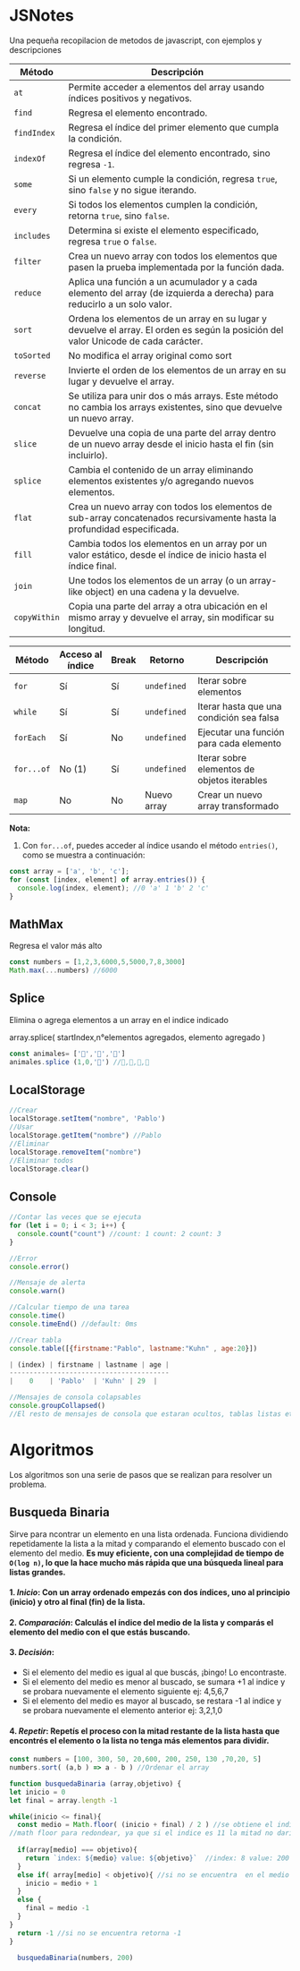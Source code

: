 # JSNotes
Una pequeña recopilacion de metodos de javascript, con ejemplos y descripciones

| **Método**    | **Descripción**                                                                                 | 
|---------------|-------------------------------------------------------------------------------------------------| 
| `at`| Permite acceder a elementos del array usando índices positivos y negativos. |
| `find`        | Regresa el elemento encontrado.                                                                 |
| `findIndex`   | Regresa el índice del primer elemento que cumpla la condición.                                  |
| `indexOf`     | Regresa el índice del elemento encontrado, sino regresa `-1`.                                   |
| `some`        | Si un elemento cumple la condición, regresa `true`, sino `false` y no sigue iterando.           |
| `every`       | Si todos los elementos cumplen la condición, retorna `true`, sino `false`.                      |
| `includes`    | Determina si existe el elemento especificado, regresa `true` o `false`.                         |
| `filter`      | Crea un nuevo array con todos los elementos que pasen la prueba implementada por la función dada.|
| `reduce`      | Aplica una función a un acumulador y a cada elemento del array (de izquierda a derecha) para reducirlo a un solo valor. |
| `sort`        | Ordena los elementos de un array en su lugar y devuelve el array. El orden es según la posición del valor Unicode de cada carácter. | 
| `toSorted`    | No modifica el array original como sort | 
| `reverse`     | Invierte el orden de los elementos de un array en su lugar y devuelve el array.                 |
| `concat`      | Se utiliza para unir dos o más arrays. Este método no cambia los arrays existentes, sino que devuelve un nuevo array. |
| `slice`       | Devuelve una copia de una parte del array dentro de un nuevo array desde el inicio hasta el fin (sin incluirlo). |
| `splice`      | Cambia el contenido de un array eliminando elementos existentes y/o agregando nuevos elementos.  |
| `flat`        | Crea un nuevo array con todos los elementos de sub-array concatenados recursivamente hasta la profundidad especificada. |
| `fill`        | Cambia todos los elementos en un array por un valor estático, desde el índice de inicio hasta el índice final. |
| `join`        | Une todos los elementos de un array (o un array-like object) en una cadena y la devuelve.        |
| `copyWithin`  | Copia una parte del array a otra ubicación en el mismo array y devuelve el array, sin modificar su longitud. |


| Método    | Acceso al índice | Break | Retorno        | Descripción                      |
|-----------|------------------|-------|-------------------|-------------------------------------------|
| `for`     | Sí               | Sí    | `undefined`    | Iterar sobre elementos                    |
| `while`   | Sí               | Sí    | `undefined`    | Iterar hasta que una condición sea falsa  |
| `forEach` | Sí               | No    | `undefined`    | Ejecutar una función para cada elemento   |
| `for...of`| No (1)           | Sí    | `undefined`    | Iterar sobre elementos de objetos iterables |
| `map`     | No               | No    | Nuevo array    | Crear un nuevo array transformado         |


**Nota:** 
1. Con `for...of`, puedes acceder al índice usando el método `entries()`, como se muestra a continuación:
```javascript
const array = ['a', 'b', 'c'];
for (const [index, element] of array.entries()) {
  console.log(index, element); //0 'a' 1 'b' 2 'c'
}
````


## MathMax
Regresa el valor más alto 
```javascript
const numbers = [1,2,3,6000,5,5000,7,8,3000] 
Math.max(...numbers) //6000
```

## Splice
Elimina o agrega elementos a un array en el indice indicado

array.splice( startIndex,n°elementos agregados, elemento agregado )

 ```javascript
const animales= ['🐢','🐸','🐷']
animales.splice (1,0,'🦊') //🐢,🦊,🐸,🐷
```

## LocalStorage
````javascript
//Crear
localStorage.setItem("nombre", 'Pablo')
//Usar
localStorage.getItem("nombre") //Pablo
//Eliminar
localStorage.removeItem("nombre")
//Eliminar todos
localStorage.clear()
````

## Console
````javascript
//Contar las veces que se ejecuta
for (let i = 0; i < 3; i++) {
  console.count("count") //count: 1 count: 2 count: 3
}

//Error
console.error()

//Mensaje de alerta
console.warn()

//Calcular tiempo de una tarea
console.time()
console.timeEnd() //default: 0ms

//Crear tabla
console.table([{firstname:"Pablo", lastname:"Kuhn" , age:20}])

| (index) | firstname | lastname | age |
----------------------------------------
|    0    | 'Pablo'  | 'Kuhn' | 29  |

//Mensajes de consola colapsables
console.groupCollapsed()
//El resto de mensajes de consola que estaran ocultos, tablas listas etc
````


# Algoritmos
Los algoritmos son una serie de pasos que se realizan para resolver un problema. 

## Busqueda Binaria
Sirve para ncontrar un elemento en una lista ordenada. Funciona dividiendo repetidamente la lista a la mitad y comparando el elemento buscado con el elemento del medio.
__Es muy eficiente, con una complejidad de tiempo de `O(log n)`, lo que la hace mucho más rápida que una búsqueda lineal para listas grandes.__

#### 1. _Inicio_: Con un array ordenado empezás con dos índices, uno al principio (inicio) y otro al final (fin) de la lista.
#### 2. _Comparación_: Calculás el índice del medio de la lista y comparás el elemento del medio con el que estás buscando.
#### 3. _Decisión_:
  - Si el elemento del medio es igual al que buscás, ¡bingo! Lo encontraste.
  - Si el elemento del medio es menor al buscado, se sumara +1 al indice y se probara nuevamente el elemento siguiente ej: 4,5,6,7
  - Si el elemento del medio es mayor al buscado, se restara -1 al indice y se probara nuevamente el elemento anterior ej: 3,2,1,0
#### 4. _Repetir_: Repetís el proceso con la mitad restante de la lista hasta que encontrés el elemento o la lista no tenga más elementos para dividir.

`````javascript
const numbers = [100, 300, 50, 20,600, 200, 250, 130 ,70,20, 5]
numbers.sort( (a,b ) => a - b ) //Ordenar el array

function busquedaBinaria (array,objetivo) {
let inicio = 0
let final = array.length -1

while(inicio <= final){
  const medio = Math.floor( (inicio + final) / 2 ) //se obtiene el indice medio del array
//math floor para redondear, ya que si el indice es 11 la mitad no daria un numero decimal
  
  if(array[medio] === objetivo){
    return `index: ${medio} value: ${objetivo}`  //index: 8 value: 200
  }
  else if( array[medio] < objetivo){ //si no se encuentra  en el medio se suma 1 al indice para validar la parte derecha del array
    inicio = medio + 1
  }
  else {
    final = medio -1
  }
}
  return -1 //si no se encuentra retorna -1
}
  
  busquedaBinaria(numbers, 200)
``````
